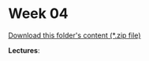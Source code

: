 # Week 04

[Download this folder's content (*.zip file)](https://github.com/braedynl/CSE232/raw/master/.assets/downloads/week04.zip)

**Lectures**: 
